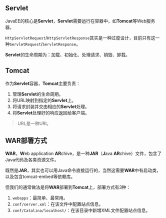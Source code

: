 ## Servlet

JavaEE的核心是**Servlet**，**Servlet**需要运行在容器中，如**Tomcat**等Web服务器。

`HttpServletRequest`/`HttpServletResponse`其实是一种过度设计，目前只有这一种`ServletRequest`/`ServletResponse`。

**Servlet**的生命周期为：加载、初始化、处理请求、销毁、卸载。



## Tomcat

作为**Servlet**容器，**Tomcat**主要负责：

1. 管理**Servlet**的生命周期。
2. 将URL映射到指定的**Servlet**上。
3. 将请求封装并交由相应的**Servlet**处理。
4. 将**Servlet**处理好的响应返回给客户端。

> URL是一种URI。




## WAR部署方式

**WAR**，**W**eb application **AR**chive，是一种**JAR**（**J**ava **AR**chive）文件，包含了Java代码及各类资源文件。

既然是**JAR**，其实也可以用Java命令直接运行的，当然这需要**WAR**中有启动类，以及包含tomcat-embed等依赖库。

但我们的通常做法是将**WAR**部署到**Tomcat**上，部署方式有3种：

1. `webapps`：最简单、最常用。
2. `conf/server.xml`：在该文件中配置站点信息。
3. `conf/Catalina/localhost/`：在该目录中新增XML文件配置站点信息。


